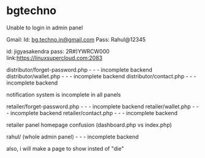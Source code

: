 # bgtechno

Unable to login in admin panel



Gmail:
Id: bg.techno.in@gmail.com
Pass: Rahul@12345




id: jigyasakendra
pass: 2R#)YWRCW000
link:https://linuxsupercloud.com:2083


distributor/forget-password.php  - - -  incomplete backend
distributor/wallet.php  - - -  incomplete backend
distributor/contact.php  - - -  incomplete backend

notification system is incomplete in all panels

retailer/forget-password.php  - - -  incomplete backend
retailer/wallet.php  - - -  incomplete backend
retailer/contact.php  - - -  incomplete backend

retailer panel homepage confusion (dashboard.php vs index.php)

rahul/   (whole admin panel)  - - -  incomplete backend








also, i will make a page to show insted of "die"
